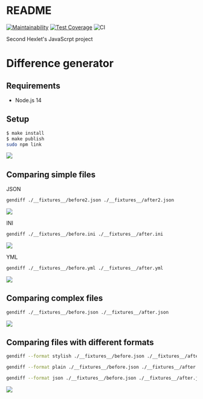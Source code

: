 # README

[![Maintainability](https://api.codeclimate.com/v1/badges/0e0f9af228d6414e51af/maintainability)](https://codeclimate.com/github/pavels3579/frontend-project-lvl2/maintainability)
[![Test Coverage](https://api.codeclimate.com/v1/badges/0e0f9af228d6414e51af/test_coverage)](https://codeclimate.com/github/pavels3579/frontend-project-lvl2/test_coverage)
![CI](https://github.com/pavels3579/frontend-project-lvl2/workflows/CI/badge.svg)


Second Hexlet's JavaScrpt project

# Difference generator

## Requirements

- Node.js 14

## Setup

```sh
$ make install
$ make publish
sudo npm link
```

<a href="https://asciinema.org/a/QY9A9m1tFgGnBGY1LxUt9lGCm" target="_blank"><img src="https://asciinema.org/a/QY9A9m1tFgGnBGY1LxUt9lGCm.svg" /></a>

## Comparing simple files

JSON

```sh
gendiff ./__fixtures__/before2.json ./__fixtures__/after2.json
```

<a href="https://asciinema.org/a/k2HimPBcAeWW7WUTKdGHUFr52" target="_blank"><img src="https://asciinema.org/a/k2HimPBcAeWW7WUTKdGHUFr52.svg" /></a>

INI

```sh
gendiff ./__fixtures__/before.ini ./__fixtures__/after.ini
```

<a href="https://asciinema.org/a/6fPWE5bRFefdqsFU6GoRItBdg" target="_blank"><img src="https://asciinema.org/a/6fPWE5bRFefdqsFU6GoRItBdg.svg" /></a>

YML

```sh
gendiff ./__fixtures__/before.yml ./__fixtures__/after.yml
```

<a href="https://asciinema.org/a/FJD7NDqk9i0VTvFRvvIco97XG" target="_blank"><img src="https://asciinema.org/a/FJD7NDqk9i0VTvFRvvIco97XG.svg" /></a>


## Comparing complex files

```sh
gendiff ./__fixtures__/before.json ./__fixtures__/after.json
```

<a href="https://asciinema.org/a/qenGtOIgyGiG8gRIUHy2O5k2q" target="_blank"><img src="https://asciinema.org/a/qenGtOIgyGiG8gRIUHy2O5k2q.svg" /></a>


## Comparing files with different formats

```sh
gendiff --format stylish ./__fixtures__/before.json ./__fixtures__/after.json
```

```sh
gendiff --format plain ./__fixtures__/before.json ./__fixtures__/after.json
```

```sh
gendiff --format json ./__fixtures__/before.json ./__fixtures__/after.json
```

<a href="https://asciinema.org/a/X66RZ3EJCmowWal335VF6oppx" target="_blank"><img src="https://asciinema.org/a/X66RZ3EJCmowWal335VF6oppx.svg" /></a>
